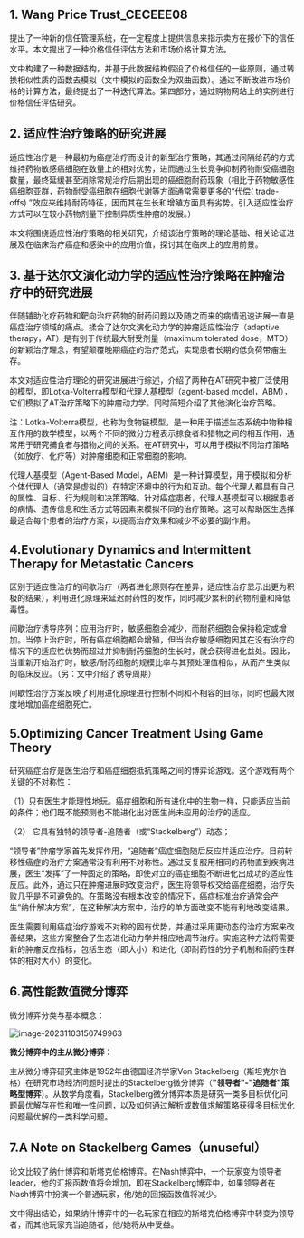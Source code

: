 ## **1.** Wang Price Trust_CECEEE08

提出了一种新的信任管理系统，在一定程度上提供信息来指示卖方在报价下的信任水平。本文提出了一种价格信任评估方法和市场价格计算方法。

文中构建了一种数据结构，并基于此数据结构假设了价格信任的一些原则，通过转换相似性质的函数去模拟（文中模拟的函数全为双曲函数）。通过不断改进市场价格的计算方法，最终提出了一种迭代算法。第四部分，通过购物网站上的实例进行价格信任评估研究。

 

## **2.** 适应性治疗策略的研究进展

适应性治疗是一种最初为癌症治疗而设计的新型治疗策略，其通过间隔给药的方式维持药物敏感癌细胞在数量上的相对优势，进而通过生长竞争抑制药物耐受癌细胞数量，最终延缓甚至消除常规治疗后期出现的癌细胞耐药现象（相比于药物敏感性癌细胞亚群，药物耐受癌细胞在细胞代谢等方面通常需要更多的“代偿( trade-offs) ”效应来维持耐药特征，因而其在生长和增殖方面具有劣势。引入适应性治疗方式可以在较小药物剂量下控制异质性肿瘤的发展。）

本文将围绕适应性治疗策略的相关研究，介绍该治疗策略的理论基础、相关论证进展及在临床治疗癌症和感染中的应用价值，探讨其在临床上的应用前景。

 

## **3.** 基于达尔文演化动力学的适应性治疗策略在肿瘤治疗中的研究进展

伴随辅助化疗药物和靶向治疗药物的耐药问题以及随之而来的病情迅速进展一直是癌症治疗领域的痛点。揉合了达尔文演化动力学的肿瘤适应性治疗（adaptive therapy，AT）是有别于传统最大耐受剂量（maximum tolerated dose，MTD）的新颖治疗理念，有望颠覆晚期癌症的治疗范式，实现患者长期的低负荷带瘤生存。

本文对适应性治疗理论的研究进展进行综述，介绍了两种在AT研究中被广泛使用的模型，即Lotka-Volterra模型和代理人基模型（agent-based model，ABM），它们模拟了AT治疗策略下的肿瘤动力学。同时简短介绍了其他演化治疗策略。

注：Lotka-Volterra模型，也称为食物链模型，是一种用于描述生态系统中物种相互作用的数学模型，以两个不同的微分方程表示掠食者和猎物之间的相互作用，通常用于研究捕食者与猎物之间的关系。在AT研究中，可以用于模拟不同治疗策略（如放疗、化疗等）对肿瘤细胞和正常细胞的影响。

代理人基模型（Agent-Based Model，ABM）是一种计算模型，用于模拟和分析个体代理人（通常是虚拟的）在特定环境中的行为和互动。每个代理人都具有自己的属性、目标、行为规则和决策策略。针对癌症患者，代理人基模型可以根据患者的病情、遗传信息和生活方式等因素来模拟不同的治疗策略。这可以帮助医生选择最适合每个患者的治疗方案，以提高治疗效果和减少不必要的副作用。



## 4.Evolutionary Dynamics and Intermittent Therapy for Metastatic Cancers

区别于适应性治疗的间歇治疗（两者进化原则存在差异，适应性治疗显示出更为积极的结果），利用进化原理来延迟耐药性的发作，同时减少累积的药物剂量和降低毒性。

间歇治疗诱导序列：应用治疗时，敏感细胞会减少，而耐药细胞会保持稳定或增加。当停止治疗时，所有癌症细胞都会增殖，但当治疗敏感细胞因其在没有治疗的情况下的适应性优势而超过并抑制耐药细胞的生长时，就会获得进化益处。因此，当重新开始治疗时，敏感/耐药细胞的规模比率与其预处理值相似，从而产生类似的临床反应。（另：文中介绍了诱导周期）

间歇性治疗方案反映了利用进化原理进行控制不同和不相容的目标，同时也最大限度地增加癌症细胞死亡。



## 5.Optimizing Cancer Treatment Using Game Theory

研究癌症治疗是医生治疗和癌症细胞抵抗策略之间的博弈论游戏。这个游戏有两个关键的不对称性：

（1）只有医生才能理性地玩。癌症细胞和所有进化中的生物一样，只能适应当前的条件；他们既不能预测也不能进化出对医生尚未应用的治疗的适应。

（2） 它具有独特的领导者-追随者（或“Stackelberg”）动态；

“领导者”肿瘤学家首先发挥作用，“追随者”癌症细胞随后反应并适应治疗。目前转移性癌症的治疗方案通常没有利用不对称性。通过反复服用相同的药物直到疾病进展，医生“发挥”了一种固定的策略，即使对立的癌症细胞不断进化出成功的适应性反应。此外，通过只在肿瘤进展时改变治疗，医生将领导权交给癌症细胞，治疗失败几乎是不可避免的。在策略没有根本改变的情况下，癌症标准治疗通常会产生“纳什解决方案”，在这种解决方案中，治疗的单方面改变不能有利地改变结果。

医生需要利用癌症治疗游戏不对称的固有优势，并通过采用更动态的治疗方案来改善结果，这些方案整合了生态进化动力学并相应地调节治疗。实施这种方法将需要新的肿瘤反应指标，包括生态（即大小）和进化（即耐药性的分子机制和耐药性群体的相对大小）的变化。

## 6.高性能数值微分博弈

微分博弈分类与基本概念：

![image-20231103150749963](https://cdn.jsdelivr.net/gh/lniiwuw/figureBed//img/image-20231103150749963.png)

**微分博弈中的主从微分博弈：**

主从微分博弈研究主体是1952年由德国经济学家Von Stackelberg（斯坦克尔伯格）在研究市场经济问题时提出的Stackelberg微分博弈（**"领导者"-"追随者"策略型博弈**）。从数学角度看，Stackelberg微分博弈本质是研究一类多目标优化问题最优解存在性和唯一性问题，以及如何通过解析或数值求解策略获得多目标优化问题最优解的一类科学问题。

## 7.A Note on Stackelberg Games（unuseful）

论文比较了纳什博弈和斯塔克伯格博弈。在Nash博弈中，一个玩家变为领导者leader，他的汇报函数值将会增加，即在Stackelberg博弈中，如果领导者在Nash博弈中扮演一个普通玩家，他/她的回报函数值将减少。

文中得出结论，如果纳什博弈中的一名玩家在相应的斯塔克伯格博弈中转变为领导者，而其他玩家充当追随者，他/她将从中受益。